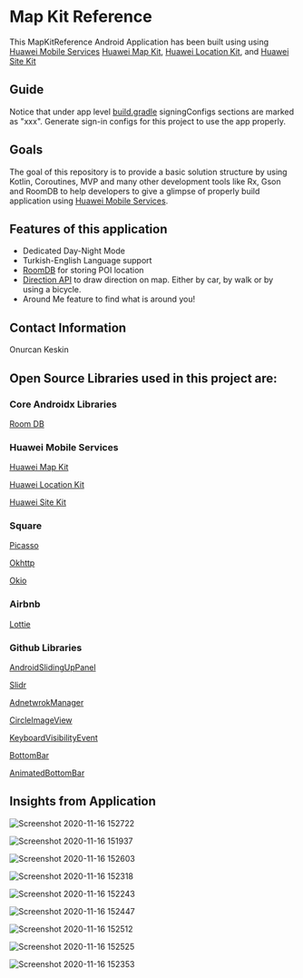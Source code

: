 # Map Kit Reference

This MapKitReference Android Application has been built using using [Huawei Mobile Services](https://developer.huawei.com/consumer/en/) [Huawei Map Kit](https://developer.huawei.com/consumer/en/hms/huawei-MapKit/), [Huawei Location Kit](https://developer.huawei.com/consumer/en/hms/huawei-locationkit/), and [Huawei Site Kit](https://developer.huawei.com/consumer/en/hms/huawei-sitekit/)

## Guide

Notice that under app level [build.gradle](https://github.com/Onurcan-Keskin/MapKitReference/blob/master/app/build.gradle) signingConfigs sections are marked as "xxx". Generate sign-in configs for this project to use the app properly.

## Goals

The goal of this repository is to provide a basic solution structure by using Kotlin, Coroutines, MVP and many other development tools like Rx, Gson and RoomDB to help developers to give a glimpse of properly build application using [Huawei Mobile Services](https://developer.huawei.com/consumer/en/).

## Features of this application

- Dedicated Day-Night Mode
- Turkish-English Language support
- [RoomDB](https://developer.android.com/topic/libraries/architecture/room) for storing POI location
- [Direction API](https://developer.huawei.com/consumer/en/doc/development/HMS-References/hms-map-directions-development) to draw direction on map. Either by car, by walk or by using a bicycle.
- Around Me feature to find what is around you!

## Contact Information

Onurcan Keskin

## Open Source Libraries used in this project are:

### Core Androidx Libraries

[Room DB](https://developer.android.com/topic/libraries/architecture/room)

### Huawei Mobile Services

[Huawei Map Kit](https://developer.huawei.com/consumer/en/hms/huawei-MapKit/)

[Huawei Location Kit](https://developer.huawei.com/consumer/en/hms/huawei-locationkit/)

[Huawei Site Kit](https://developer.huawei.com/consumer/en/hms/huawei-sitekit/)

### Square

[Picasso](https://square.github.io/picasso/)

[Okhttp](https://square.github.io/okhttp/)

[Okio](https://square.github.io/okio/)

### Airbnb

[Lottie](https://airbnb.io/lottie/#/)

### Github Libraries

[AndroidSlidingUpPanel](https://github.com/umano/AndroidSlidingUpPanel)

[Slidr](https://github.com/r0adkll/Slidr)

[AdnetwrokManager](https://github.com/wise4rmgod/AdnetwrokManager)

[CircleImageView](https://github.com/hdodenhof/CircleImageView)

[KeyboardVisibilityEvent](https://github.com/yshrsmz/KeyboardVisibilityEvent)

[BottomBar](https://github.com/roughike/BottomBar)

[AnimatedBottomBar](https://github.com/Droppers/AnimatedBottomBar)

## Insights from Application

![Screenshot 2020-11-16 152722](https://user-images.githubusercontent.com/48676961/99252618-4bc1f900-2820-11eb-96d8-499e81191adc.jpg)

![Screenshot 2020-11-16 151937](https://user-images.githubusercontent.com/48676961/99252637-52507080-2820-11eb-92bb-39036a1295d5.jpg)

![Screenshot 2020-11-16 152603](https://user-images.githubusercontent.com/48676961/99252762-8592ff80-2820-11eb-9f41-cf33deabbc5a.jpg)

![Screenshot 2020-11-16 152318](https://user-images.githubusercontent.com/48676961/99252780-8f1c6780-2820-11eb-8264-db3cc977db6e.jpg)

![Screenshot 2020-11-16 152243](https://user-images.githubusercontent.com/48676961/99252802-9c395680-2820-11eb-81a0-b9d4fe802f51.jpg)

![Screenshot 2020-11-16 152447](https://user-images.githubusercontent.com/48676961/99252863-bbd07f00-2820-11eb-9502-c81cf7c50959.jpg)

![Screenshot 2020-11-16 152512](https://user-images.githubusercontent.com/48676961/99252876-c428ba00-2820-11eb-8c57-1da954e4cd5b.jpg)

![Screenshot 2020-11-16 152525](https://user-images.githubusercontent.com/48676961/99252977-efaba480-2820-11eb-9b0a-f80c6865c391.jpg)

![Screenshot 2020-11-16 152353](https://user-images.githubusercontent.com/48676961/99253054-1b2e8f00-2821-11eb-8d4e-ebeed6baca84.jpg)
